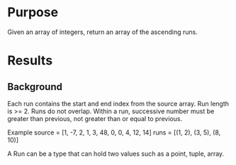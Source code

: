 # Purpose
Given an array of integers, return an array of the ascending runs.

# Results

## Background
Each run contains the start and end index from the source array.
Run length is >= 2.
Runs do not overlap.
Within a run, successive number must be greater than previous,
not greater than or equal to previous.

Example
    source = [1, -7, 2, 1, 3, 48, 0, 0, 4, 12, 14]
    runs = [(1, 2), (3, 5), (8, 10)]

A Run can be a type that can hold two values such as a point, tuple, array.
